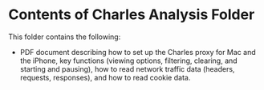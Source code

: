 # Contents of Charles Analysis Folder 
This folder contains the following: 
- PDF document describing how to set up the Charles proxy for Mac and the iPhone, key functions (viewing options, filtering, clearing, and starting and pausing), how to read network traffic data (headers, requests, responses), and how to read cookie data.  
